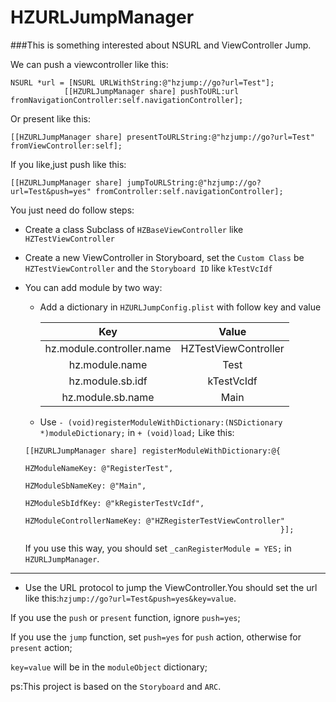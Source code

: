 HZURLJumpManager
================

###This is something interested about NSURL and ViewController Jump.

We can push a viewcontroller like this:

```
NSURL *url = [NSURL URLWithString:@"hzjump://go?url=Test"];
            [[HZURLJumpManager share] pushToURL:url fromNavigationController:self.navigationController];
```

Or present like this:

```
[[HZURLJumpManager share] presentToURLString:@"hzjump://go?url=Test" fromViewController:self];
```

If you like,just push like this:

```
[[HZURLJumpManager share] jumpToURLString:@"hzjump://go?url=Test&push=yes" fromController:self.navigationController];
```

You just need do follow steps:

* Create a class Subclass of `HZBaseViewController` like `HZTestViewController`
* Create a new ViewController in Storyboard, set the `Custom Class` be `HZTestViewController` and the `Storyboard ID` like `kTestVcIdf`
* You can add module by two way: 
	
	* Add a dictionary in `HZURLJumpConfig.plist` with follow key and value 

		Key|Value
		:---:|:---:
		hz.module.controller.name | HZTestViewController
		hz.module.name | Test
		hz.module.sb.idf | kTestVcIdf
		hz.module.sb.name | Main
	* Use `- (void)registerModuleWithDictionary:(NSDictionary *)moduleDictionary;` in `+ (void)load;` Like this:	
	
	```
	[[HZURLJumpManager share] registerModuleWithDictionary:@{
                                                             HZModuleNameKey: @"RegisterTest",
                                                             HZModuleSbNameKey: @"Main",
                                                             HZModuleSbIdfKey: @"kRegisterTestVcIdf",
                                                             HZModuleControllerNameKey: @"HZRegisterTestViewController"
                                                             }];
	```
	If you use this way, you should set `_canRegisterModule = YES;` in `HZURLJumpManager`.
-------
 


* Use the URL protocol to jump the ViewController.You should set the url like this:`hzjump://go?url=Test&push=yes&key=value`.

If you use the `push` or `present` function, ignore `push=yes`;

If you use the `jump` function, set `push=yes` for `push` action, otherwise for `present` action;

`key=value` will be in the `moduleObject` dictionary;

ps:This project is based on the `Storyboard` and `ARC`.